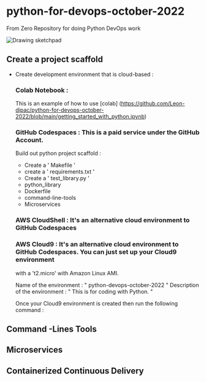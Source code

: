 # python-for-devops-october-2022
From Zero Repository for doing Python DevOps work


![Drawing sketchpad](https://user-images.githubusercontent.com/60753177/192761015-5838aab5-fd95-4b3a-bc75-bc8f146478b8.png)


## Create a project scaffold

  * Create development environment that is cloud-based : 
  
    ### Colab Notebook :
    
    This is an example of how to use [colab] (https://github.com/Leon-dipac/python-for-devops-october-2022/blob/main/getting_started_with_python.ipynb)
    
    ### GitHub Codespaces : This is a paid service under the GitHub Account.
    
    Build out python project scaffold :
    
    * Create a ' Makefile '
    * create a ' requirements.txt '
    * Create a ' test_library.py '
    * python_library
    * Dockerfile
    * command-line-tools
    * Microservices


    ### AWS CloudShell : It's an alternative cloud environment to GitHub Codespaces
    
    ### AWS Cloud9 : It's an alternative cloud environment to GitHub Codespaces. You can just set up your Cloud9 environment 
    with a 't2.micro' with Amazon Linux AMI.
    
    Name of the environment : " python-devops-october-2022 "
    Description of the environment : " This is for coding with Python. "
    
    Once your Cloud9 environment is created then run the following command :

## Command -Lines Tools

## Microservices

## Containerized Continuous Delivery

